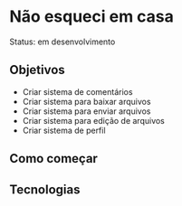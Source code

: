 # Não esqueci em casa

Status: em desenvolvimento

## Objetivos

+ Criar sistema de comentários
+ Criar sistema para baixar arquivos
+ Criar sistema para enviar arquivos
+ Criar sistema para edição de arquivos
+ Criar sistema de perfil

## Como começar

## Tecnologias
